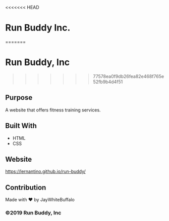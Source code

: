 
<<<<<<< HEAD
# Run Buddy Inc.
=======
# Run Buddy, Inc
>>>>>>> 77578ea0f9db26fea82e468f765e52fb9b4d4f51

## Purpose
A website that offers fitness training services.

## Built With
* HTML
* CSS

## Website
https://lernantino.github.io/run-buddy/

## Contribution
Made with ❤️ by JayWhiteBuffalo

### ©️2019 Run Buddy, Inc
